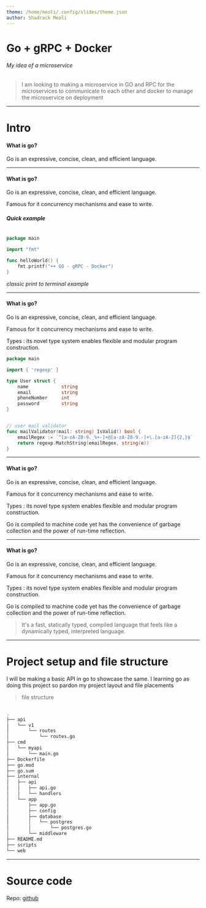 ```yaml
---
theme: /home/meoli/.config/slides/theme.json
author: Shadrack Meoli
---
```


# Go + gRPC + Docker

###### My idea of a microservice

> I am looking to making a microservice in GO and RPC for the microservices to communicate to each other and docker to manage the microservice on deployment

---

# Intro

#### What is go?

Go is an expressive, concise, clean, and efficient language.

---

#### What is go?

Go is an expressive, concise, clean, and efficient language.

Famous for it concurrency mechanisms and ease to write.

##### Quick example

```go

package main

import "fmt"

func helloWorld() {
    fmt.printf("++ GO - gRPC - Docker")
}

```

_classic print to terminal example_

---

#### What is go?

Go is an expressive, concise, clean, and efficient language.

Famous for it concurrency mechanisms and ease to write.

Types : its novel type system enables flexible and modular program construction.

```go
package main

import { 'regexp' }

type User struct {
    name            string
    email           string
    phoneNumber     int
    password        string
}


// user mail validator
func mailValidator(mail: string) IsValid() bool {
    emailRegex := `^[a-zA-Z0-9._%+-]+@[a-zA-Z0-9.-]+\.[a-zA-Z]{2,}$`
    return regexp.MatchString(emailRegex, string(e))
}
```

---

#### What is go?

Go is an expressive, concise, clean, and efficient language.

Famous for it concurrency mechanisms and ease to write.

Types : its novel type system enables flexible and modular program construction.

Go is compiled to machine code yet has the convenience of garbage collection and the power of run-time reflection.

---

#### What is go?

Go is an expressive, concise, clean, and efficient language.

Famous for it concurrency mechanisms and ease to write.

Types : its novel type system enables flexible and modular program construction.

Go is compiled to machine code yet has the convenience of garbage collection and the power of run-time reflection.

> It's a fast, statically typed, compiled language that feels like a dynamically typed, interpreted language.

---

# Project setup and file structure

I will be making a basic API in go to showcase the same.
I learning go as doing this project so pardon my project layout and file placements

> file structure

```sh

.
├── api
│   └── v1
│       └── routes
│           └── routes.go
├── cmd
│   └── myapi
│       └── main.go
├── Dockerfile
├── go.mod
├── go.sum
├── internal
│   ├── api
│   │   ├── api.go
│   │   └── handlers
│   └── app
│       ├── app.go
│       ├── config
│       ├── database
│       │   └── postgres
│       │       └── postgres.go
│       └── middleware
├── README.md
├── scripts
└── web
```

---

# Source code

Repo: [github]("https://github.com/shadmeoli/go_gRPC")

####
